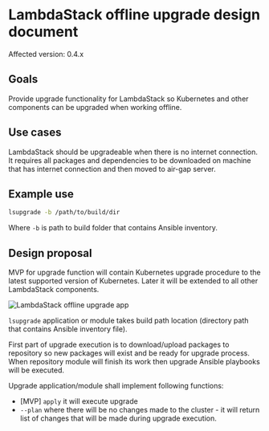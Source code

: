 # LambdaStack offline upgrade design document

Affected version: 0.4.x

## Goals

Provide upgrade functionality for LambdaStack so Kubernetes and other components can be upgraded when working offline.

## Use cases

LambdaStack should be upgradeable when there is no internet connection. It requires all packages and dependencies to be downloaded on machine that has internet connection and then moved to air-gap server.

## Example use

```bash
lsupgrade -b /path/to/build/dir
```

Where `-b` is path to build folder that contains Ansible inventory.

## Design proposal

MVP for upgrade function will contain Kubernetes upgrade procedure to the latest supported version of Kubernetes. Later it will be extended to all other LambdaStack components.

![LambdaStack offline upgrade app](LambdaStack-offline-upgrade.png)

`lsupgrade` application or module takes build path location (directory path that contains Ansible inventory file).

First part of upgrade execution is to download/upload packages to repository so new packages will exist and be ready for upgrade process.
When repository module will finish its work then upgrade Ansible playbooks will be executed.

Upgrade application/module shall implement following functions:
- [MVP] `apply` it will execute upgrade
- `--plan` where there will be no changes made to the cluster - it will return list of changes that will be made during upgrade execution.

